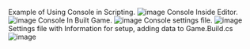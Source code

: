 Example of Using Console in Scripting.
![image](https://github.com/user-attachments/assets/cf3b9b78-a557-411b-a281-ac2ad361ea23)
Console Inside Editor.
![image](https://github.com/user-attachments/assets/7b2349fb-744a-4a32-8830-b9dc3d2f73be)
Console In Built Game.
![image](https://github.com/user-attachments/assets/1b158395-525f-41a5-ac9d-4df11956f8aa)
Console settings file.
![image](https://github.com/user-attachments/assets/c4e9a5c2-6bab-4741-97d8-4a20517496a0)
Settings file with Information for setup, adding data to Game.Build.cs 
![image](https://github.com/user-attachments/assets/6fc7f359-1e40-436b-a4e8-35ad4a237454)


